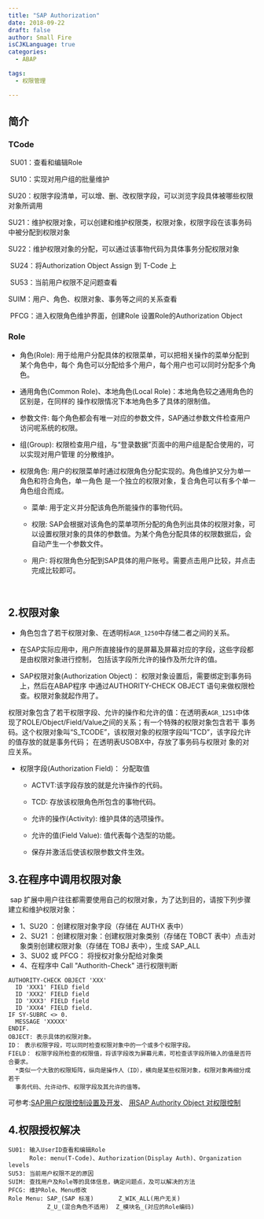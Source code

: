 ```yaml
---
title: "SAP Authorization"
date: 2018-09-22
draft: false
author: Small Fire
isCJKLanguage: true
categories: 
  - ABAP

tags: 
  - 权限管理

---
```



## 简介

### TCode

​	SU01：查看和编辑Role

​	SU10：实现对用户组的批量维护


​	SU20：权限字段清单，可以增、删、改权限字段，可以浏览字段具体被哪些权限对象所调用

​	SU21：维护权限对象，可以创建和维护权限类，权限对象，权限字段在该事务码中被分配到权限对象

​	SU22：维护权限对象的分配，可以通过该事物代码为具体事务分配权限对象

​	SU24：将Authorization Object Assign 到 T-Code 上

​	SU53：当前用户权限不足问题查看

  SUIM：用户、角色、权限对象、事务等之间的关系查看

​	PFCG：进入权限角色维护界面，创建Role 设置Role的Authorization Object

### Role

- 角色(Role): 用于给用户分配具体的权限菜单，可以把相关操作的菜单分配到某个角色中，每个
  角色可以分配给多个用户，每个用户也可以同时分配多个角色。

- 通用角色(Common Role)、本地角色(Local Role)：本地角色较之通用角色的区别是，在同样的
  操作权限情况下本地角色多了具体的限制值。

- 参数文件: 每个角色都会有唯一对应的参数文件，SAP通过参数文件检查用户访问呢系统的权限。

- 组(Group): 权限检查用户组，与“登录数据”页面中的用户组是配合使用的，可以实现对用户管理
  的分散维护。

  

- 权限角色: 用户的权限菜单时通过权限角色分配实现的。角色维护又分为单一角色和符合角色，单一角色
           是一个独立的权限对象，复合角色可以有多个单一角色组合而成。


  - 菜单: 用于定义并分配该角色所能操作的事物代码。

  - 权限: SAP会根据对该角色的菜单项所分配的角色列出具体的权限对象，可以设置权限对象的具体的参数值。为某个角色分配具体的权限数据后，会自动产生一个参数文件。
    	

  - 用户: 将权限角色分配到SAP具体的用户账号。需要点击用户比较，并点击完成比较即可。	

​		 

## 2.权限对象	

- 角色包含了若干权限对象、在透明标`AGR_1250`中存储二者之间的关系。

- 在SAP实际应用中，用户所直接操作的是屏幕及屏幕对应的字段，这些字段都是由权限对象进行控制，
  包括该字段所允许的操作及所允许的值。

- SAP权限对象(Authorization Object)： 权限对象设置后，需要绑定到事务码上，然后在ABAP程序
  中通过AUTHORITY-CHECK OBJECT 语句来做权限检查。权限对象就起作用了。

​	权限对象包含了若干权限字段、允许的操作和允许的值：在透明表`AGR_1251`中体现了ROLE/Object/Field/Value之间的关系；有一个特殊的权限对象包含若干
事务码。这个权限对象叫“S_TCODE”，该权限对象的权限字段叫“TCD”，该字段允许的值存放的就是事务代码；
在透明表USOBX中，存放了事务码与权限对 象的对应关系。 

- 权限字段(Authorization Field)： 分配取值 
  	

  - ACTVT:该字段存放的就是允许操作的代码。
    
  - TCD: 存放该权限角色所包含的事物代码。

  - 允许的操作(Activity):  维护具体的选项操作。

  - 允许的值(Field Value): 值代表每个选型的功能。
    	

  - 保存并激活后使该权限参数文件生效。

## 3.在程序中调用权限对象

​	sap 扩展中用户往往都需要使用自己的权限对象，为了达到目的，请按下列步骤建立和维护权限对象：

- 1、SU20 ：创建权限对象字段（存储在 AUTHX 表中）
- 2、SU21 ：创建权限对象：创建权限对象类别（存储在 TOBCT 表中）点击对象类别创建权限对象（存储在 TOBJ 表中），生成 SAP_ALL
- 3、SU02 或 PFCG： 将授权对象分配给对象类
- 4、在程序中 Call "Authorith-Check" 进行权限判断

```JS
AUTHORITY-CHECK OBJECT 'XXX'
  ID 'XXX1' FIELD field
  ID 'XXX2' FIELD field
  ID 'XXX3' FIELD field
  ID 'XXX4' FIELD field.
IF SY-SUBRC <> 0.
  MESSAGE 'XXXXX'
ENDIF.
OBJECT: 表示具体的权限对象。
ID： 表示权限字段，可以同时检查权限对象中的一个或多个权限字段。
FIELD： 权限字段所检查的权限值，将该字段改为屏幕元素，可检查该字段所输入的值是否符合要求。
  *类似一个大致的权限矩阵，纵向是操作人（ID），横向是某些权限对象，权限对象再细分成若干
  事务代码、允许动作、权限字段及其允许的值等。
```
可参考:[SAP用户权限控制设置及开发](https://blog.csdn.net/candy_mmyy/article/details/54906571)、 [用SAP Authority Object 对权限控制](https://www.cnblogs.com/long2006sky/archive/2009/06/07/1498029.html)

## 4.权限授权解决

```JS
SU01: 输入UserID查看和编辑Role
	  Role: menu(T-Code)、Authorization(Display Auth)、Organization levels
SU53: 当前用户权限不足的原因
SUIM: 查找用户及Role等的具体信息，确定问题点，及可以解决的方法
PFCG: 维护Role、Menu修改
Role Menu: SAP_(SAP 标准)       Z_WIK_ALL(用户无关)
		   Z_U_(混合角色不适用)  Z_模块名_(对应的Role编码)
```
